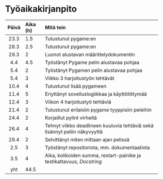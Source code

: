 # Työaikakirjanpito

| **Päivä** | **Aika (h)** | **Mitä tein**  |
| :----:|:-----| :-----|
| 23.3 | 1.5    | Tutustunut pygame:en |
| 28.3 | 2.5    | Tutustunut pygame:en |
| 29.3 | 2    | Luonot alustavan määrittelydokumentin |
| 4.4  | 4.5  | Työstänyt Pygame pelin alustavaa pohjaa |
| 5.4  | 2  | Työstänyt Pygamen pelin alustavaa pohjaa |
| 5.4  | 3  | Viikko 3 harjoitustyön tehtävät |
| 10.4| 4 | Tutustunut lisää pygameen|
| 11.4| 5 | Eriyttänyt sovelluslogiikkaa ja käyttöliittymää
| 12.4 | 3 | Viikon 4 harjoitustyö tehtäviä |
| 21.4 | 2 | Tutustunut erilaisiin pygame tyyppisiin peleihin|
| 24.4 | 2 | Korjaillut pylint virheitä|
| 26.4 | 4 | Tehnyt viikko deadlineen kuuluvia tehtäviä sekä lisännyt peliin näkyvyyttä|
| 29.4 | 2 | Selvittänyt miten mittaan ajan pelissä |
| 2.5 | 3 | Työstänyt repositoriota, mm. dokumentaatiota |
| 3.5 | 4 | Aika, kolikoiden summa, restart-painike ja testikattavuus, *Docstring*| 
|yht | 44.5| |
